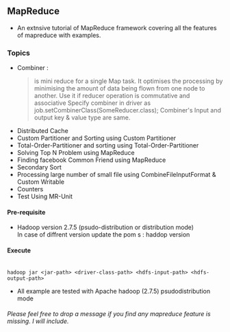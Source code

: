 ## MapReduce  

 - An extnsive tutorial of MapReduce framework covering all the features of mapreduce with examples.


### Topics 

- Combiner :
  > is mini reduce for a single Map task. It optimises the processing by minimising the amount of data being flown from one node to another. Use it if reducer operation is commutative and associative Specify combiner in driver as job.setCombinerClass(SomeReducer.class); Combiner's Input and output key & value type are same.
- Distributed Cache
- Custom Partitioner and Sorting using Custom Partitioner
- Total-Order-Partitioner and sorting using Total-Order-Partitioner
- Solving Top N Problem using MapReduce 
- Finding facebook Common Friend using MapReduce
- Secondary Sort
- Processing large number of small file using CombineFileInputFormat & Custom Writable
- Counters
- Test Using MR-Unit


####  Pre-requisite

 -  Hadoop version 2.7.5 (psudo-distribution or distribution mode)
 </br> In case of diffrent version update the pom s : haddop version 

####  Execute
</br>`hadoop jar <jar-path> <driver-class-path> <hdfs-input-path> <hdfs-output-path>`

- All example are tested with  Apache hadoop (2.7.5) psudodistribution mode


###### Please feel free to drop a message if you find any mapreduce feature is missing. I will include.
 
